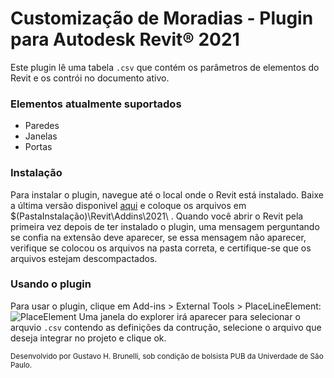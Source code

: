 # Customização de Moradias - Plugin para Autodesk Revit® 2021

Este plugin lê uma tabela `.csv` que contém os parâmetros de elementos do Revit e os contrói no documento ativo.

### Elementos atualmente suportados

  - Paredes
  - Janelas
  - Portas

### Instalação

Para instalar o plugin, navegue até o local onde o Revit está instalado. Baixe a última versão disponivel [aqui](https://github.com/GBrunelli/CustomizacaoMoradias/releases) e coloque os arquivos  em $(PastaInstalação)\Revit\Addins\2021\ . Quando você abrir o Revit pela primeira vez depois de ter instalado o plugin, uma mensagem perguntando se confia na extensão deve aparecer, se essa mensagem não aparecer, verifique se colocou os arquivos na pasta correta, e certifique-se que os arquivos estejam descompactados.

### Usando o plugin
Para usar o plugin, clique em Add-ins > External Tools > PlaceLineElement:
![PlaceElement](https://i.ibb.co/WxNv1Y2/tutorial.png)
Uma janela do explorer irá aparecer para selecionar o arquvio `.csv` contendo as definições da contrução, selecione o arquivo que deseja integrar no projeto e clique ok.

<sub>Desenvolvido por Gustavo H. Brunelli, sob condição de bolsista PUB da Univerdade de São Paulo.</sub>

